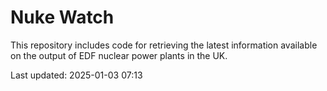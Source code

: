 # Nuke Watch

This repository includes code for retrieving the latest information available on the output of EDF nuclear power plants in the UK.

Last updated: 2025-01-03 07:13